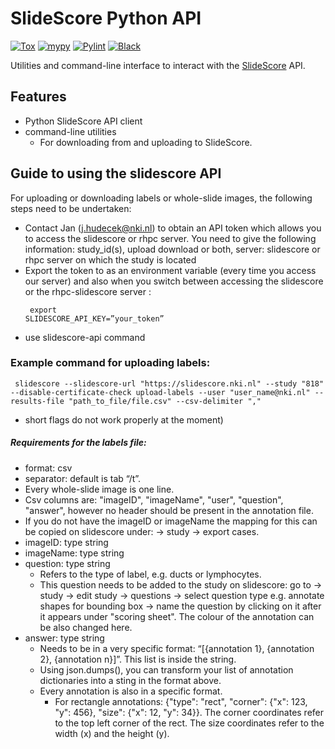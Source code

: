 # SlideScore Python API
[![Tox](https://github.com/NKI-AI/slidescore-api/actions/workflows/tox.yml/badge.svg)](https://github.com/NKI-AI/slidescore-api/actions/workflows/tox.yml)
[![mypy](https://github.com/NKI-AI/slidescore-api/actions/workflows/mypy.yml/badge.svg)](https://github.com/NKI-AI/slidescore-api/actions/workflows/mypy.yml)
[![Pylint](https://github.com/NKI-AI/slidescore-api/actions/workflows/pylint.yml/badge.svg)](https://github.com/NKI-AI/slidescore-api/actions/workflows/pylint.yml)
[![Black](https://github.com/NKI-AI/slidescore-api/actions/workflows/black.yml/badge.svg)](https://github.com/NKI-AI/slidescore-api/actions/workflows/black.yml)

Utilities and command-line interface to interact with the [SlideScore](https://slidescore.com) API.

## Features
- Python SlideScore API client
- command-line utilities
  * For downloading from and uploading to SlideScore.


## Guide to using the slidescore API 
For uploading or downloading labels or whole-slide images, the following steps need to be undertaken:
- Contact Jan (j.hudecek@nki.nl) to obtain an API token which allows you to access the slidescore or rhpc server. You need to give the following information: study_id(s), upload download or both, server: slidescore or rhpc server on which the study is located
- Export the token to as an environment variable (every time you access our server) and also when you switch between accessing the slidescore or the rhpc-slidescore server : <pre><code> export SLIDESCORE_API_KEY=”your_token”</code></pre>
- use slidescore-api command

### Example command for uploading labels:
<pre><code> slidescore --slidescore-url "https://slidescore.nki.nl" --study "818"  --disable-certificate-check upload-labels --user "user_name@nki.nl" --results-file "path_to_file/file.csv" --csv-delimiter "," </code></pre>
- short flags do not work properly  at the moment) 
##### Requirements for the labels file:
- format: csv
- separator: default is tab “/t”.
- Every whole-slide image is one line.
- Csv columns are: "imageID", "imageName", "user", "question", "answer", however no header should be present in the annotation file.
- If you do not have the imageID or imageName the mapping for this can be copied on slidescore under: → study → export cases.
- imageID: type string
- imageName: type string
- question: type string    
  - Refers to the type of label, e.g. ducts or lymphocytes. 
  - This question needs to be added to the study on slidescore: go to →  study →  edit study →  questions →  select question type e.g. annotate shapes for bounding box →  name the question by clicking on it after it appears under "scoring sheet". The colour of the annotation can be also changed here.
- answer: type string 
  - Needs to be in a very specific format: “[{annotation 1}, {annotation 2}, {annotation n}]”. This list is inside the string.
  - Using json.dumps(), you can transform your list of annotation dictionaries into a sting in the format above. 
  - Every annotation is also in a specific format. 
    - For rectangle annotations: {"type": "rect", "corner": {"x": 123, "y": 456}, "size": {"x": 12, "y": 34}}. The corner coordinates refer to the top left corner of the rect. The size coordinates refer to the width (x) and the height (y). 
